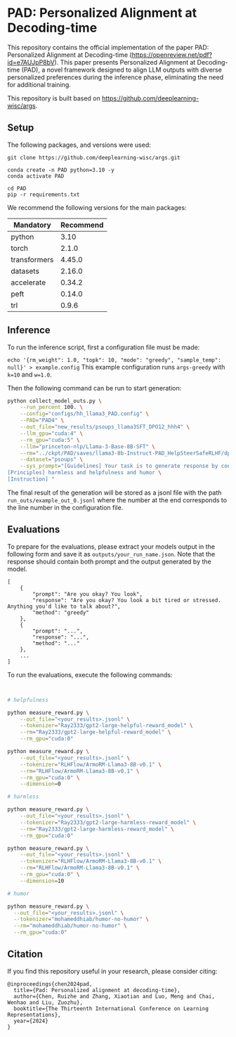 # PAD: Personalized Alignment at Decoding-time


This repository contains the official implementation of the paper PAD: Personalized Alignment at Decoding-time (https://openreview.net/pdf?id=e7AUJpP8bV).
This paper presents Personalized Alignment at Decoding-time (PAD), a novel framework designed to align LLM outputs with diverse personalized preferences during the inference phase, eliminating the need for additional training. 

This repository is built based on https://github.com/deeplearning-wisc/args.


## Setup
The following packages, and versions were used:

```bash=
git clone https://github.com/deeplearning-wisc/args.git

conda create -n PAD python=3.10 -y
conda activate PAD

cd PAD
pip -r requirements.txt
```
We recommend the following versions for the main packages:

| Mandatory    | Recommend |
| ------------ |-----------|
| python       | 3.10      |
| torch        | 2.1.0     |
| transformers | 4.45.0    |
| datasets     | 2.16.0    |
| accelerate   | 0.34.2    |
| peft         | 0.14.0    |
| trl          | 0.9.6     |

## Inference
To run the inference script, first a configuration file must be made:

`echo '{rm_weight": 1.0, "topk": 10, "mode": "greedy", "sample_temp": null}' > example.config`
This example configuration runs `args-greedy` with `k=10` and `w=1.0`.


Then the following command can be run to start generation:

```bash
python collect_model_outs.py \
    --run_percent 100. \
    --config="configs/hh_llama3_PAD.config" \
    --PAD="PAD4" \
    --out_file="new_results/psoups_llama3SFT_DPO12_hhh4" \
    --llm_gpu="cuda:4" \
    --rm_gpu="cuda:5" \
    --llm="princeton-nlp/Llama-3-Base-8B-SFT" \
    --rm="../ckpt/PAD/saves/llama3-8b-Instruct-PAD_HelpSteerSafeRLHF/dpo12/reward_merged" \
    --dataset="psoups" \
    --sys_prompt="[Guidelines] Your task is to generate response by considering the following principle. \
[Principles] harmless and helpfulness and humor \
[Instruction] "
```

The final result of the generation will be stored as a jsonl file with the path `run_outs/example_out_0.jsonl` where the number at the end corresponds to the line number in the configuration file.

## Evaluations

To prepare for the evaluations, please extract your models output in the following form and save it as `outputs/your_run_name.json`. Note that the response should contain both prompt and the output generated by the model.

```jsonld
[
    {
        "prompt": "Are you okay? You look",
        "response": "Are you okay? You look a bit tired or stressed. Anything you'd like to talk about?",
        "method": "greedy"
    },
    {
        "prompt": "...",
        "response": "...",
        "method": "..."
    },
    ...
]
```

To run the evaluations, execute the following commands:

```bash


# helpfulness

python measure_reward.py \
    --out_file="<your_results>.jsonl" \
    --tokenizer="Ray2333/gpt2-large-helpful-reward_model" \
    --rm="Ray2333/gpt2-large-helpful-reward_model" \
    --rm_gpu="cuda:0"

python measure_reward.py \
    --out_file="<your_results>.jsonl" \
    --tokenizer="RLHFlow/ArmoRM-Llama3-8B-v0.1" \
    --rm="RLHFlow/ArmoRM-Llama3-8B-v0.1" \
    --rm_gpu="cuda:0" \
    --dimension=0

# harmless

python measure_reward.py \
    --out_file="<your_results>.jsonl" \
    --tokenizer="Ray2333/gpt2-large-harmless-reward_model" \
    --rm="Ray2333/gpt2-large-harmless-reward_model" \
    --rm_gpu="cuda:0"

python measure_reward.py \
    --out_file="<your_results>.jsonl" \
    --tokenizer="RLHFlow/ArmoRM-Llama3-8B-v0.1" \
    --rm="RLHFlow/ArmoRM-Llama3-8B-v0.1" \
    --rm_gpu="cuda:0" \
    --dimension=10

# humor

python measure_reward.py \
  --out_file="<your_results>.jsonl" \
  --tokenizer="mohameddhiab/humor-no-humor" \
  --rm="mohameddhiab/humor-no-humor" \
  --rm_gpu="cuda:0"
```


## Citation

If you find this repository useful in your research, please consider citing:

```
@inproceedings{chen2024pad,
  title={Pad: Personalized alignment at decoding-time},
  author={Chen, Ruizhe and Zhang, Xiaotian and Luo, Meng and Chai, Wenhao and Liu, Zuozhu},
  booktitle={The Thirteenth International Conference on Learning Representations},
  year={2024}
}
```
